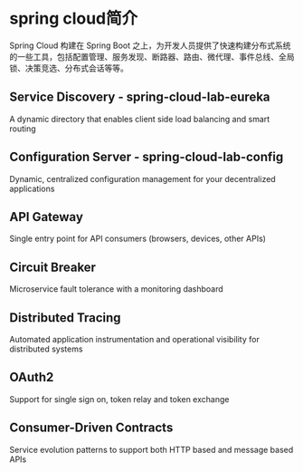 # spring cloud简介
Spring Cloud 构建在 Spring Boot 之上，为开发人员提供了快速构建分布式系统的一些工具，包括配置管理、服务发现、断路器、路由、微代理、事件总线、全局锁、决策竞选、分布式会话等等。

## Service Discovery - spring-cloud-lab-eureka
A dynamic directory that enables client side load balancing and smart routing

## Configuration Server - spring-cloud-lab-config
Dynamic, centralized configuration management for your decentralized applications

## API Gateway
Single entry point for API consumers (browsers, devices, other APIs)

## Circuit Breaker
Microservice fault tolerance with a monitoring dashboard

## Distributed Tracing
Automated application instrumentation and operational visibility for distributed systems

## OAuth2
Support for single sign on, token relay and token exchange

## Consumer-Driven Contracts
Service evolution patterns to support both HTTP based and message based APIs